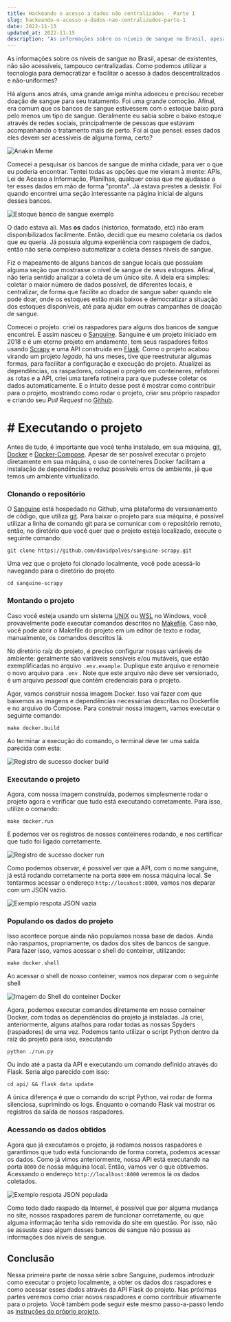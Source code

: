 ```yaml
---
title: Hackeando o acesso a dados não centralizados - Parte 1
slug: hackeando-o-acesso-a-dados-nao-centralizados-parte-1 
date: 2022-11-15 
updated_at: 2022-11-15 
description: "As informações sobre os níveis de sangue no Brasil, apesar de existentes, não são acessíveis, tampouco centralizadas. Como podemos utilizar a tecnologia para democratizar e facilitar o acesso à dados descentralizados e não-uniformes?"
---
```


As informações sobre os níveis de sangue no Brasil, apesar de existentes, não são acessíveis, tampouco centralizadas. Como podemos utilizar a tecnologia para democratizar e facilitar o acesso à dados descentralizados e não-uniformes?

Há alguns anos atrás, uma grande amiga minha adoeceu e precisou receber doação de sangue para seu tratamento. Foi uma grande comoção. Afinal, era comum que os bancos de sangue estivessem com o estoque baixo para pelo menos um tipo de sangue. Geralmente eu sabia sobre o baixo estoque através de redes sociais, principalmente de pessoas que estavam acompanhando o tratamento mais de perto. Foi ai que pensei: esses dados eles devem ser acessíveis de alguma forma, certo?

![Anakin Meme](/blog/assets/sanguine-parte-1/anakin-data.jpg)

Comecei a pesquisar os bancos de sangue de minha cidade, para ver o que eu poderia encontrar. Tentei todas as opções que me vieram à mente: APIs, Lei de Acesso a Informação, Planilhas, qualquer coisa que me ajudasse a ter esses dados em mão de forma "pronta". Já estava prestes a desistir. Foi quando encontrei uma seção interessante na página inicial de alguns desses bancos.

![Estoque banco de sangue exemplo](/blog/assets/sanguine-parte-1/estoque-banco-sangue-example.png)

O dado estava ali. Mas __os__ dados (histórico, formatado, etc) não eram disponibilizados facilmente. Então, decidi que eu mesmo coletaria os dados que eu queria. Já possuia alguma experiência com raspagem de dados, então não seria complexo automatizar a coleta desses níveis de sangue. 

Fiz o mapeamento de alguns bancos de sangue locais que possuíam alguma seção que mostrasse o nível de sangue de seus estoques. Afinal, não teria sentido analizar a coleta de um único site. A ideia era simples: coletar o maior número de dados possível, de diferentes locais, e centralizar, de forma que facilite ao doador de sangue saber quando ele pode doar, onde os estoques estão mais baixos e democratizar a situação dos estoques disponíveis, até para ajudar em outras campanhas de doação de sangue.

Comecei o projeto. criei os raspadores para alguns dos bancos de sangue encontrei. E assim nasceu o [Sanguine](https://github.com/davidpalves/sanguine-scrapy). Sanguine é um projeto iniciado em 2018 e é um eterno projeto em andamento, tem seus raspadores feitos usando [Scrapy](https://scrapy.org/) e uma API construída em [Flask](https://flask.palletsprojects.com/en/2.2.x/). Como o projeto acabou virando um projeto *legado*, há uns meses, tive que reestruturar algumas formas, para facilitar a configuração e execução do projeto. Atualizei as dependências, os raspadores, coloquei o projeto em conteineres, refatorei as rotas e a API, criei uma tarefa rotineira para que pudesse coletar os dados automaticamente. E o intuito desse post é mostrar como contribuir para o projeto, mostrando como rodar o projeto, criar seu próprio raspador e criando seu *Pull Request* no [Github](https://github.com/).

# # Executando o projeto 

Antes de tudo, é importante que você tenha instalado, em sua máquina, [git](https://git-scm.com/), [Docker](https://docs.docker.com/engine/) e [Docker-Compose](https://docs.docker.com/compose/install/). Apesar de ser possível executar o projeto diretamente em sua máquina, o uso de conteineres Docker facilitam a instalação de dependências e reduz possíveis erros de ambiente, já que temos um ambiente virtualizado.

### Clonando o repositório 

O [Sanguine](https://github.com/davidpalves/sanguine-scrapy) está hospedado no Github, uma plataforma de versionamento de código, que utiliza [git](https://git-scm.com/). Para baixar o projeto para sua máquina, é possível utilizar a linha de comando git para se comunicar com o repositório remoto, então, no diretório que você quer que o projeto esteja localizado, execute o seguinte comando:

```shell
git clone https://github.com/davidpalves/sanguine-scrapy.git
```

Uma vez que o projeto foi clonado localmente, você pode acessá-lo navegando para o diretório do projeto 

```shell
cd sanguine-scrapy
``` 

### Montando o projeto 

Caso você esteja usando um sistema [UNIX](https://pt.wikipedia.org/wiki/Unix) ou [WSL](https://learn.microsoft.com/pt-br/windows/wsl/install) no Windows, você provavelmente pode executar comandos descritos no [Makefile](https://www.gnu.org/software/make/manual/make.html). Caso não, você pode abrir o Makefile do projeto em um editor de texto e rodar, manualmente, os comandos descritos lá.

No diretório raíz do projeto, é preciso configurar nossas variáveis de ambiente: geralmente são variáveis sensíveis e/ou mutáveis, que estão exemplificadas no arquivo `.env.example`. Duplique este arquivo e renomeie o novo arquivo para `.env` . Note que este arquivo não deve ser versionado, é um arquivo _pessoal_ que contém credenciais para o projeto.

Agor, vamos construir nossa imagem Docker. Isso vai fazer com que baixemos as imagens e dependências necessárias descritas no Dockerfile e no arquivo do Compose. Para construir nossa imagem, vamos executar o seguinte comando:

```shell
make docker.build
```

Ao terminar a execução do comando, o terminal deve ter uma saída parecida com esta:

![Registro de sucesso docker build](/blog/assets/sanguine-parte-1/sanguine-docker-build-success.png)

### Executando o projeto

Agora, com nossa imagem construída, podemos simplesmente rodar o projeto agora e verificar que tudo está executando corretamente. Para isso, utilize o comando:

```
make docker.run
```

E podemos ver os registros de nossos conteineres rodando, e nos certificar que tudo foi ligado corretamente.

![Registro de sucesso docker run](/blog/assets/sanguine-parte-1/sanguine-logs-example.png)

Como podemos observar, é possível ver que a API, com o nome sanguine, já está rodando corretamente na porta `8000` em nossa máquina local. Se tentarmos acessar o endereço `http://locahost:8000`, vamos nos deparar com um JSON vazio.

![Exemplo respota JSON vazia](/blog/assets/sanguine-parte-1/sanguine-empty-json.png)

### Populando os dados do projeto 

Isso acontece porque ainda não populamos nossa base de dados. Ainda não raspamos, propriamente, os dados dos sites de bancos de sangue. Para fazer isso, vamos acessar o shell do conteiner, utilizando:

```shell
make docker.shell
```

Ao acessar o shell de nosso conteiner, vamos nos deparar com o seguinte shell

![Imagem do Shell do conteiner Docker](/blog/assets/sanguine-parte-1/sanguine-docker-shell.png)

Agora, podemos executar comandos diretamente em nosso conteiner Docker, com todas as dependências do projeto já instaladas. Já criei, anteriormente, alguns atalhos para rodar todas as nossas Spyders (raspadores) de uma vez. 
Podemos tanto utilizar o script Python dentro da raiz do projeto para isso, executando 

```shell
python ./run.py
```

Ou indo até a pasta da API e executando um comando definido através do Flask. Seria algo parecido com isso:

```
cd api/ && flask data update
```

A única diferença é que o comando do script Python, vai rodar de forma silenciosa, suprimindo os logs. Enquanto o comando Flask vai mostrar os registros da saída de nossos raspadores.

### Acessando os dados obtidos

Agora que já executamos o projeto, já rodamos nossos raspadores e garantimos que tudo está funcionando de forma correta, podemos acessar os dados. Como já vimos anteriormente, nossa API está executando na porta `8000` de nossa máquina local. Então, vamos ver o que obtivemos. Acessando o endereço `http://localhost:8000` veremos lá os dados coletados.

![Exemplo respota JSON populada](/blog/assets/sanguine-parte-1/sanguine-json-populated.png)

Como todo dado raspado da Internet, é possível que por alguma mudança no site, nossos raspadores parem de funcionar corretamente, ou que alguma informação tenha sido removida do site em questão. Por isso, não se assuste caso algum desses bancos de sangue não possua as informações dos níveis de sangue.

## Conclusão

Nessa primeira parte de nossa série sobre Sanguine, pudemos introduzir como executar o projeto localmente, a obter os dados dos raspadores e como acessar esses dados através da API Flask do projeto. Nas próximas partes veremos como criar novos raspadores e como contribuir ativamente para o projeto. Você também pode seguir este mesmo passo-a-passo lendo as [instruções do próprio projeto](https://github.com/davidpalves/sanguine-scrapy/blob/master/README.md).